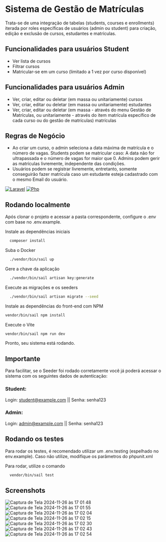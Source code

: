 # Sistema de Gestão de Matrículas

Trata-se de uma integração de tabelas (students, courses e enrollments) iterada por roles específicas de usuários (admin ou student) para criação, edição e exclusão de cursos, estudantes e matrículas.

## Funcionalidades para usuários Student

-   Ver lista de cursos
-   Filtrar cursos
-   Matricular-se em um curso (limitado a 1 vez por curso disponível)

## Funcionalidades para usuários Admin

-   Ver, criar, editar ou deletar (em massa ou unitariamente) cursos
-   Ver, criar, editar ou deletar (em massa ou unitariamente) estudantes
-   Ver, criar, editar ou deletar (em massa - através do menu Gestão de Matrículas, ou unitariamente - através do item matrícula específico de cada curso ou do gestão de matrículas) matrículas

## Regras de Negócio

-   Ao criar um curso, o admin seleciona a data máxima de matrícula e o número de vagas. Students podem se matricular caso: A data não for ultrapassada e o número de vagas for maior que 0. Admins podem gerir as matrículas livremente, independente das condições.
-   Usuários podem se registrar livremente, entretanto, somente conseguirão fazer matrícula caso um estudante esteja cadastrado com o mesmo Email do usuário.

[![Laravel](https://img.shields.io/badge/Laravel-11.33.2-green.svg)](https://choosealicense.com/licenses/mit/)
[![Php](https://img.shields.io/badge/PHP-8.3.14-green.svg)](https://opensource.org/licenses/)

## Rodando localmente

Após clonar o projeto e acessar a pasta correspondente, configure o .env com base no .env.example.

Instale as dependências iniciais

```bash
  composer install
```

Suba o Docker

```bash
  ./vendor/bin/sail up
```

Gere a chave da aplicação

```bash
  ./vendor/bin/sail artisan key:generate
```

Execute as migrações e os seeders

```bash
  ./vendor/bin/sail artisan migrate --seed
```

Instale as dependências do front-end com NPM

```bash
vendor/bin/sail npm install
```

Execute o Vite

```bash
vendor/bin/sail npm run dev

```

Pronto, seu sistema está rodando.

## Importante

Para facilitar, se o Seeder foi rodado corretamente você já poderá acessar o sistema com os seguintes dados de autenticação:

### Student:

Login: student@example.com ||
Senha: senha123

### Admin:

Login: admin@example.com || Senha:
senha123

## Rodando os testes

Para rodar os testes, é recomendado utilizar um .env.testing (espelhado no env.example). Caso não utilize, modifique os parâmetros do phpunit.xml

Para rodar, utilize o comando

```bash
  vendor/bin/sail test
```

## Screenshots

![Captura de Tela 2024-11-26 às 17 01 48](https://github.com/user-attachments/assets/20c7ed93-49ae-412f-90cd-8d5cab5bc900)
![Captura de Tela 2024-11-26 às 17 01 55](https://github.com/user-attachments/assets/2699a879-cd23-43b3-8bdc-c5f6ce71a4fc)
![Captura de Tela 2024-11-26 às 17 02 04](https://github.com/user-attachments/assets/a6028ccd-700d-4977-9fc7-d89ea98a991e)
![Captura de Tela 2024-11-26 às 17 02 15](https://github.com/user-attachments/assets/9f7a57c7-2bb9-4a80-8693-10a33b9b26a9)
![Captura de Tela 2024-11-26 às 17 02 30](https://github.com/user-attachments/assets/9fb1c1be-0577-41ed-b57b-97b24eced074)
![Captura de Tela 2024-11-26 às 17 02 43](https://github.com/user-attachments/assets/da20d2d0-a357-4650-bd00-8a723feb1114)
![Captura de Tela 2024-11-26 às 17 02 54](https://github.com/user-attachments/assets/ab0826de-516a-4d77-9d7b-86c73bf64c01)


